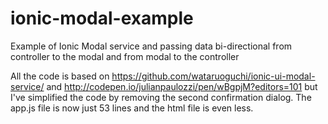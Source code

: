 # ionic-modal-example
Example of Ionic Modal service and passing data bi-directional from controller to the modal and from modal to the controller

All the code is based on https://github.com/wataruoguchi/ionic-ui-modal-service/ and http://codepen.io/julianpaulozzi/pen/wBgpjM?editors=101 but I've simplified the code by removing the second confirmation dialog. The app.js file is now just 53 lines and the html file is even less.

